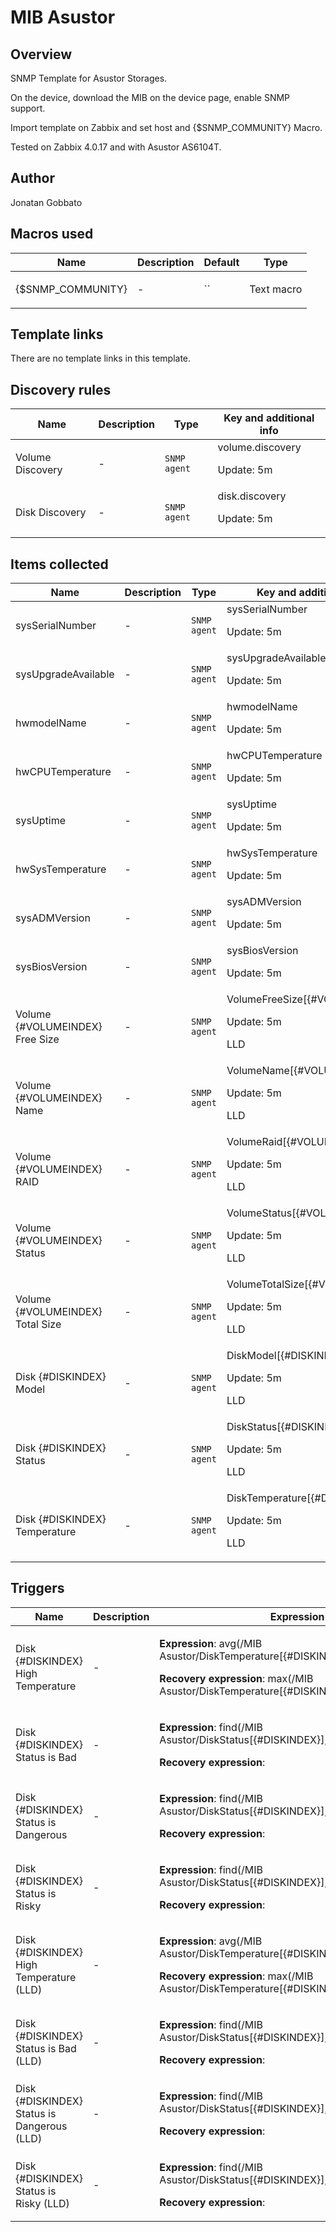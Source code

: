 # MIB Asustor

## Overview

SNMP Template for Asustor Storages.


On the device, download the MIB on the device page, enable SNMP support.


Import template on Zabbix and set host and {$SNMP\_COMMUNITY} Macro.


 


Tested on Zabbix 4.0.17 and with Asustor AS6104T.



## Author

Jonatan Gobbato

## Macros used

|Name|Description|Default|Type|
|----|-----------|-------|----|
|{$SNMP_COMMUNITY}|<p>-</p>|``|Text macro|
## Template links

There are no template links in this template.

## Discovery rules

|Name|Description|Type|Key and additional info|
|----|-----------|----|----|
|Volume Discovery|<p>-</p>|`SNMP agent`|volume.discovery<p>Update: 5m</p>|
|Disk Discovery|<p>-</p>|`SNMP agent`|disk.discovery<p>Update: 5m</p>|
## Items collected

|Name|Description|Type|Key and additional info|
|----|-----------|----|----|
|sysSerialNumber|<p>-</p>|`SNMP agent`|sysSerialNumber<p>Update: 5m</p>|
|sysUpgradeAvailable|<p>-</p>|`SNMP agent`|sysUpgradeAvailable<p>Update: 5m</p>|
|hwmodelName|<p>-</p>|`SNMP agent`|hwmodelName<p>Update: 5m</p>|
|hwCPUTemperature|<p>-</p>|`SNMP agent`|hwCPUTemperature<p>Update: 5m</p>|
|sysUptime|<p>-</p>|`SNMP agent`|sysUptime<p>Update: 5m</p>|
|hwSysTemperature|<p>-</p>|`SNMP agent`|hwSysTemperature<p>Update: 5m</p>|
|sysADMVersion|<p>-</p>|`SNMP agent`|sysADMVersion<p>Update: 5m</p>|
|sysBiosVersion|<p>-</p>|`SNMP agent`|sysBiosVersion<p>Update: 5m</p>|
|Volume {#VOLUMEINDEX} Free Size|<p>-</p>|`SNMP agent`|VolumeFreeSize[{#VOLUMEINDEX}]<p>Update: 5m</p><p>LLD</p>|
|Volume {#VOLUMEINDEX} Name|<p>-</p>|`SNMP agent`|VolumeName[{#VOLUMEINDEX}]<p>Update: 5m</p><p>LLD</p>|
|Volume {#VOLUMEINDEX} RAID|<p>-</p>|`SNMP agent`|VolumeRaid[{#VOLUMEINDEX}]<p>Update: 5m</p><p>LLD</p>|
|Volume {#VOLUMEINDEX} Status|<p>-</p>|`SNMP agent`|VolumeStatus[{#VOLUMEINDEX}]<p>Update: 5m</p><p>LLD</p>|
|Volume {#VOLUMEINDEX} Total Size|<p>-</p>|`SNMP agent`|VolumeTotalSize[{#VOLUMEINDEX}]<p>Update: 5m</p><p>LLD</p>|
|Disk {#DISKINDEX} Model|<p>-</p>|`SNMP agent`|DiskModel[{#DISKINDEX}]<p>Update: 5m</p><p>LLD</p>|
|Disk {#DISKINDEX} Status|<p>-</p>|`SNMP agent`|DiskStatus[{#DISKINDEX}]<p>Update: 5m</p><p>LLD</p>|
|Disk {#DISKINDEX} Temperature|<p>-</p>|`SNMP agent`|DiskTemperature[{#DISKINDEX}]<p>Update: 5m</p><p>LLD</p>|
## Triggers

|Name|Description|Expression|Priority|
|----|-----------|----------|--------|
|Disk {#DISKINDEX} High Temperature|<p>-</p>|<p>**Expression**: avg(/MIB Asustor/DiskTemperature[{#DISKINDEX}],5m)>=55</p><p>**Recovery expression**: max(/MIB Asustor/DiskTemperature[{#DISKINDEX}],5m)<50</p>|high|
|Disk {#DISKINDEX} Status is Bad|<p>-</p>|<p>**Expression**: find(/MIB Asustor/DiskStatus[{#DISKINDEX}],,"like","Bad")=1</p><p>**Recovery expression**: </p>|disaster|
|Disk {#DISKINDEX} Status is Dangerous|<p>-</p>|<p>**Expression**: find(/MIB Asustor/DiskStatus[{#DISKINDEX}],,"like","Dangerous")=1</p><p>**Recovery expression**: </p>|high|
|Disk {#DISKINDEX} Status is Risky|<p>-</p>|<p>**Expression**: find(/MIB Asustor/DiskStatus[{#DISKINDEX}],,"like","Risky")=1</p><p>**Recovery expression**: </p>|average|
|Disk {#DISKINDEX} High Temperature (LLD)|<p>-</p>|<p>**Expression**: avg(/MIB Asustor/DiskTemperature[{#DISKINDEX}],5m)>=55</p><p>**Recovery expression**: max(/MIB Asustor/DiskTemperature[{#DISKINDEX}],5m)<50</p>|high|
|Disk {#DISKINDEX} Status is Bad (LLD)|<p>-</p>|<p>**Expression**: find(/MIB Asustor/DiskStatus[{#DISKINDEX}],,"like","Bad")=1</p><p>**Recovery expression**: </p>|disaster|
|Disk {#DISKINDEX} Status is Dangerous (LLD)|<p>-</p>|<p>**Expression**: find(/MIB Asustor/DiskStatus[{#DISKINDEX}],,"like","Dangerous")=1</p><p>**Recovery expression**: </p>|high|
|Disk {#DISKINDEX} Status is Risky (LLD)|<p>-</p>|<p>**Expression**: find(/MIB Asustor/DiskStatus[{#DISKINDEX}],,"like","Risky")=1</p><p>**Recovery expression**: </p>|average|

